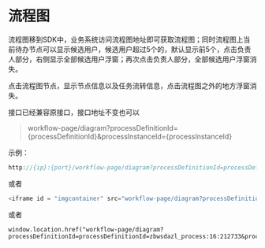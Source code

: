 # 流程图

流程图移到SDK中，业务系统访问流程图地址即可获取流程图；同时流程图上当前待办节点可以显示候选用户，候选用户超过5个的，默认显示前5个，点击负责人部分，右侧显示全部候选用户浮窗；再次点击负责人部分，全部候选用户浮窗消失。

点击流程图节点，显示节点信息以及任务流转信息，点击流程图之外的地方浮窗消失。

接口已经兼容原接口，接口地址不变也可以

>workflow-page/diagram?processDefinitionId={processDefinitionId}&processInstanceId={processInstanceId}

示例：

```java
http://{ip}:{port}/workflow-page/diagram?processDefinitionId=processDefinitionId=zbwsdazl_process:16:212733&processInstanceId=337485
```

或者 

```java
<iframe id = "imgcontainer" src="workflow-page/diagram?processDefinitionId=processDefinitionId=zbwsdazl_process:16:212733&processInstanceId=337485"></iframe>"
```

或者

```
window.location.href("workflow-page/diagram?processDefinitionId=processDefinitionId=zbwsdazl_process:16:212733&processInstanceId=337485");
```


